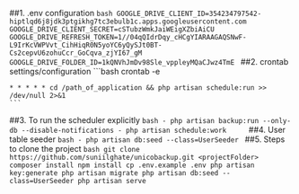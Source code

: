 ##1. .env configuration
    ```bash
    GOOGLE_DRIVE_CLIENT_ID=354234797542-hiptlqd6j8jdk3ptgikhg7tc3ebulb1c.apps.googleusercontent.com
    GOOGLE_DRIVE_CLIENT_SECRET=cSTubzWmkJaiWEigXZbiAiCU
    GOOGLE_DRIVE_REFRESH_TOKEN=1//04qQIdrDqy_cHCgYIARAAGAQSNwF-L9IrKcVWPVvt_CihHiqR0N5yoYC6yQySJt0BT-Cs2cepvU6zohuCcr_GoCqva_zjYI67_gM
    GOOGLE_DRIVE_FOLDER_ID=1kQNVhJmDv98Sle_vppleyMQaCJwz4TmE
    ```
##2. crontab settings/configuration
    ```bash
    crontab -e
    
    * * * * * cd /path_of_application && php artisan schedule:run >> /dev/null 2>&1
    ```
##3. To run the scheduler explicitly 
    ```bash
    - php artisan backup:run --only-db --disable-notifications
    - php artisan schedule:work    
    ```
##4. User table seeder
    ```bash
    - php artisan db:seed --class=UserSeeder
    ```
##5. Steps to clone the project
    ```bash
    git clone https://github.com/suniilghate/unicobackup.git <projectFolder>
    composer install
    npm install
    cp .env.example .env
    php artisan key:generate
    php artisan migrate
    php artisan db:seed --class=UserSeeder
    php artisan serve
    ```        
